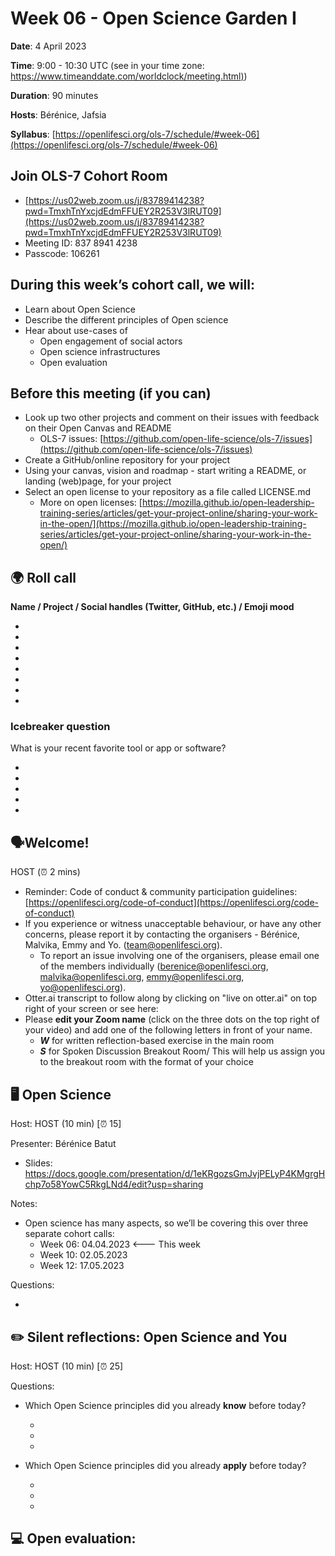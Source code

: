 
# Week 06 - Open Science Garden I

**Date**: 4 April 2023

**Time**: 9:00 - 10:30 UTC (see in your time zone: [https://www.timeanddate.com/worldclock/meeting.html)](https://www.timeanddate.com/worldclock/meeting.html))

**Duration**: 90 minutes

**Hosts**: Bérénice, Jafsia

**Syllabus**: [https://openlifesci.org/ols-7/schedule/#week-06](https://openlifesci.org/ols-7/schedule/#week-06)


## **Join OLS-7 Cohort Room**

   * [https://us02web.zoom.us/j/83789414238?pwd=TmxhTnYxcjdEdmFFUEY2R253V3lRUT09](https://us02web.zoom.us/j/83789414238?pwd=TmxhTnYxcjdEdmFFUEY2R253V3lRUT09)
   * Meeting ID: 837 8941 4238
   * Passcode: 106261


## During this week’s cohort call, we will:

   * Learn about Open Science
   * Describe the different principles of Open science
   * Hear about use-cases of
       * Open engagement of social actors
       * Open science infrastructures
       * Open evaluation 


## Before this meeting (if you can)

   * Look up two other projects and comment on their issues with feedback on their Open Canvas and README
       * OLS-7 issues: [https://github.com/open-life-science/ols-7/issues](https://github.com/open-life-science/ols-7/issues)
   * Create a GitHub/online repository for your project
   * Using your canvas, vision and roadmap - start writing a README, or landing (web)page, for your project
   * Select an open license to your repository as a file called LICENSE.md
       * More on open licenses: [https://mozilla.github.io/open-leadership-training-series/articles/get-your-project-online/sharing-your-work-in-the-open/](https://mozilla.github.io/open-leadership-training-series/articles/get-your-project-online/sharing-your-work-in-the-open/)


## 🌍 Roll call

**Name / Project / Social handles (Twitter, GitHub, etc.) / Emoji mood**

   *  
   *  
   *  
   *  
   *  
   *  
   *  
   *  

### Icebreaker question

What is your recent favorite tool or app or software?

   *  
   *  
   *  
   *  
   *  


## 🗣️Welcome!

HOST (⏰ 2 mins)

   * Reminder: Code of conduct \& community participation guidelines: [https://openlifesci.org/code-of-conduct](https://openlifesci.org/code-of-conduct)
   * If you experience or witness unacceptable behaviour, or have any other concerns, please report it by contacting the organisers - Bérénice, Malvika, Emmy and Yo. (team@openlifesci.org).
       * To report an issue involving one of the organisers, please email one of the members individually (berenice@openlifesci.org, malvika@openlifesci.org, emmy@openlifesci.org, yo@openlifesci.org).
   * Otter.ai transcript to follow along by clicking on "live on otter.ai" on top right of your screen or see here:
   * Please **edit your Zoom name** (click on the three dots on the top right of your video) and add one of the following letters in front of your name.
       * ***W*** for written reflection-based exercise in the main room
       * ***S*** for Spoken Discussion Breakout Room/ This will help us assign you to the breakout room with the format of your choice


## 🖥 Open Science

Host: HOST (10 min) [⏰ 15]

Presenter: Bérénice Batut

   * Slides: https://docs.google.com/presentation/d/1eKRgozsGmJvjPELyP4KMgrgHchp7o58YowC5RkgLNd4/edit?usp=sharing

Notes:

   * Open science has many aspects, so we’ll be covering this over three separate cohort calls:
       * Week 06: 04.04.2023 <--- This week
       * Week 10: 02.05.2023
       * Week 12: 17.05.2023
   


Questions:

   * 



## ✏️ Silent reflections: Open Science and You

Host: HOST (10 min) [⏰ 25]

Questions:

   * Which Open Science principles did you already **know** before today?
   
       *  
       *  
       *  
       
   * Which Open Science principles did you already **apply** before today?
   
       *  
       *  
       *  

## 💻 Open evaluation: <Title>

Host: HOST (10 minutes + 5 for questions) [⏰ 40]

Guest speaker: Olexandr Konovalov

   * <Contact / social>
   * Slides: <LINK>

Notes:

   *  
   *  
   * 

Questions: 

   *  
   *  
   * 

## 💻 Open engagement of social actors: <Title>

Host: HOST (10 minutes + 5 for questions) [⏰ 55]

Guest speaker: Umar Farouk

   * <Contact / social>
   * Slides: <LINK>


Notes:

   *  
   *  
   * 

Questions: 

   *  
   *  
   *  


## 👥 Breakout discussion: Open Research?

[HOST] introduces, [HOST] makes breakouts (15 minutes) [⏰ 70]

15 minutes, ~3-4/room: we will have some written discussion and some spoken discussion room

#### Discussion prompts for the room:

   * Do you think scientific research is open?
   * If yes,
       * How is it open?
       * Why do you call it open?
   * If you wouldn’t call it open,
       * Why not?
       * Can we then call it “closed” science? 
       * If applicable, include a comment on who is inside that closeted science and who is out, or who belongs and who doesn’t
           * Think of what group you belong to. 

**Breakout room reminder**: If you need assistance in your breakout room, please click the ’ Ask for Help’ button at the bottom of your screen

#### **Notes from breakout discussions**

Breakout Room 1 - Written/Spoken

   * Names
   
       *  
       
   * Notes
   
       * 

Breakout Room 2 - Written/Spoken

   * Names
   
       *  
   
   * Notes
   
       * 
       

Breakout Room 3 - Written/Spoken

   * Names
   
       *  
       
   * Notes
   
       * 

Breakout Room 4 - Written/Spoken

   * Names
   
       *  
       
   * Notes
   
       * 


**Any insights/thoughts/comments to share from your breakout room?**

   * 
   * 
   * 
   * 
   * 
   * 
   * 
   * 


## 💻 Open science infrastructures: <Title>

Host: HOST (10 minutes + 5 for questions) [⏰ 85]

Guest speaker: Owen Iyoha

   * <Contact / social>
   * Slides: <LINK>


Notes:

   *  
   *  
   * 

Questions: 

   *  
   *  
   *  


## 🗣️ Closing 

Host:  (⏰ 5 minutes) 90

Open Science elements

   * Open source software <-- Week 10
   * Open data <-- Week 12
   * Open access publication <-- Week 12
   * Open educational resources <-- Week 12
   * Open science infrastructures <-- **This week**
   * Open engagement of social actors <-- **This week**
   * Open evaluation <-- **This week**
   * Open hardware <-- Week 10
   * Openness to diversity of knowledge <-- Week 10 


Assignments

   * Check the GitHub Intro notes, learning resource and video from last week
   
       * Notes (with links to learning resource): [https://bit.ly/ols-7-week-05](https://bit.ly/ols-7-week-05)
       * Video: https://youtu.be/hXRw33CbDJk
       
   * Prepare to share your project online through Git Pages, Google Site, Wordpress or other option. ← long term assignment, do it in your own pace.

Next weeks:

   * Week 7: Attend your Mentor-mentee call
   * Week 8: Cohort call - We will discuss community design for inclusivity 🏡: [https://openlifesci.org/ols-7/schedule/#week-08Open](https://openlifesci.org/ols-7/schedule/#week-08Open)


### Q\&A for after the call 

Response will be shared through notes

   * 


### Feedback

What worked?

   *  
   *  

What didn’t work?

   *  
   *  

What would you change?

   *  
   *  
   
What surprised you?

   *  
   * 
   * 


*Reference: Mozilla Open Leaders, Open Life Science *

*License: CC BY 4.0, Open Life Science (OLS-7), 2022*
